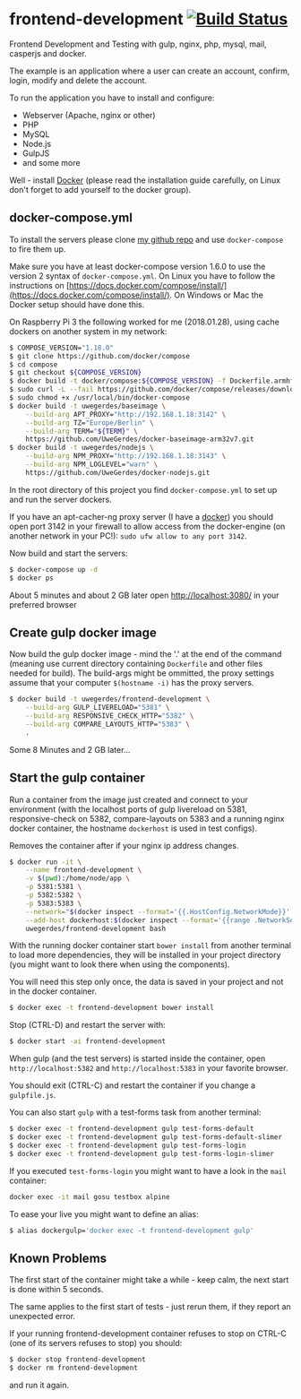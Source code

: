 # frontend-development [![Build Status](https://travis-ci.org/UweGerdes/frontend-development.svg?branch=master)](https://travis-ci.org/UweGerdes/frontend-development)

Frontend Development and Testing with gulp, nginx, php, mysql, mail, casperjs and docker.

The example is an application where a user can create an account, confirm, login, modify and delete the account.

To run the application you have to install and configure:

- Webserver (Apache, nginx or other)
- PHP
- MySQL
- Node.js
- GulpJS
- and some more

Well - install [Docker](https://www.docker.com/) (please read the installation guide carefully, on Linux don't forget to add yourself to the docker group).

## docker-compose.yml

To install the servers please clone [my github repo](https://github.com/UweGerdes/frontend-development) and use `docker-compose` to fire them up.

Make sure you have at least docker-compose version 1.6.0 to use the version 2 syntax of `docker-compose.yml`. On Linux you have to follow the instructions on [https://docs.docker.com/compose/install/](https://docs.docker.com/compose/install/). On Windows or Mac the Docker setup should have done this.

On Raspberry Pi 3 the following worked for me (2018.01.28), using cache dockers on another system in my network:

```bash
$ COMPOSE_VERSION="1.18.0"
$ git clone https://github.com/docker/compose
$ cd compose
$ git checkout ${COMPOSE_VERSION}
$ docker build -t docker/compose:${COMPOSE_VERSION} -f Dockerfile.armhf .
$ sudo curl -L --fail https://github.com/docker/compose/releases/download/${COMPOSE_VERSION}/run.sh -o /usr/local/bin/docker-compose
$ sudo chmod +x /usr/local/bin/docker-compose
$ docker build -t uwegerdes/baseimage \
	--build-arg APT_PROXY="http://192.168.1.18:3142" \
	--build-arg TZ="Europe/Berlin" \
	--build-arg TERM="${TERM}" \
	https://github.com/UweGerdes/docker-baseimage-arm32v7.git
$ docker build -t uwegerdes/nodejs \
	--build-arg NPM_PROXY="http://192.168.1.18:3143" \
	--build-arg NPM_LOGLEVEL="warn" \
	https://github.com/UweGerdes/docker-nodejs.git
```

In the root directory of this project you find `docker-compose.yml` to set up and run the server dockers.

If you have an apt-cacher-ng proxy server (I have a [docker](https://github.com/UweGerdes/docker-apt-cacher-ng)) you should open port 3142 in your firewall to allow access from the docker-engine (on another network in your PC!): ```sudo ufw allow to any port 3142```.

Now build and start the servers:

```bash
$ docker-compose up -d
$ docker ps
```

About 5 minutes and about 2 GB later open [http://localhost:3080/](http://localhost:3080/) in your preferred browser

## Create gulp docker image

Now build the gulp docker image - mind the '.' at the end of the command (meaning use current directory containing `Dockerfile` and other files needed for build). The build-args might be ommitted, the proxy settings assume that your computer `$(hostname -i)` has the proxy servers.

```bash
$ docker build -t uwegerdes/frontend-development \
	--build-arg GULP_LIVERELOAD="5381" \
	--build-arg RESPONSIVE_CHECK_HTTP="5382" \
	--build-arg COMPARE_LAYOUTS_HTTP="5383" \
	.
```

Some 8 Minutes and 2 GB later...

## Start the gulp container

Run a container from the image just created and connect to your environment (with the localhost ports of gulp livereload on 5381, responsive-check on 5382, compare-layouts on 5383 and a running nginx docker container, the hostname `dockerhost` is used in test configs).

Removes the container after if your nginx ip address changes.

```bash
$ docker run -it \
	--name frontend-development \
	-v $(pwd):/home/node/app \
	-p 5381:5381 \
	-p 5382:5382 \
	-p 5383:5383 \
	--network="$(docker inspect --format='{{.HostConfig.NetworkMode}}' nginx)" \
	--add-host dockerhost:$(docker inspect --format='{{range .NetworkSettings.Networks}}{{.IPAddress}} {{end}}' nginx) \
	uwegerdes/frontend-development bash
```

With the running docker container start `bower install` from another terminal to load more dependencies, they will be installed in your project directory (you might want to look there when using the components).

You will need this step only once, the data is saved in your project and not in the docker container.

```bash
$ docker exec -t frontend-development bower install
```

Stop (CTRL-D) and restart the server with:

```bash
$ docker start -ai frontend-development
```

When gulp (and the test servers) is started inside the container, open `http://localhost:5382` and `http://localhost:5383` in your favorite browser.

You should exit (CTRL-C) and restart the container if you change a `gulpfile.js`.

You can also start `gulp` with a test-forms task from another terminal:

```bash
$ docker exec -t frontend-development gulp test-forms-default
$ docker exec -t frontend-development gulp test-forms-default-slimer
$ docker exec -t frontend-development gulp test-forms-login
$ docker exec -t frontend-development gulp test-forms-login-slimer
```

If you executed `test-forms-login` you might want to have a look in the `mail` container:

```bash
docker exec -it mail gosu testbox alpine
```

To ease your live you might want to define an alias:

```bash
$ alias dockergulp='docker exec -t frontend-development gulp'
```

## Known Problems

The first start of the container might take a while - keep calm, the next start is done within 5 seconds.

The same applies to the first start of tests - just rerun them, if they report an unexpected error.

If your running frontend-development container refuses to stop on CTRL-C (one of its servers refuses to stop) you should:

```bash
$ docker stop frontend-development
$ docker rm frontend-development
```

and run it again.
